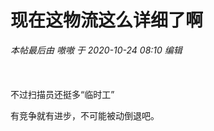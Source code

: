 # 现在这物流这么详细了啊


<i class="pstatus"> 本帖最后由 嗷嗷 于 2020-10-24 08:10 编辑 </i><br />
<br />
<img id="aimg_NNCTX" onclick="zoom(this, this.src, 0, 0, 0)" class="zoom" src="https://kyun.ltyuanfang.cn/tc/2020/10/24/84aa6aea61808.jpg" onmouseover="img_onmouseoverfunc(this)" onload="thumbImg(this)" border="0" alt="" /><br />
<br />
<br />
不过扫描员还挺多“临时工”

有竞争就有进步，不可能被动倒退吧。
